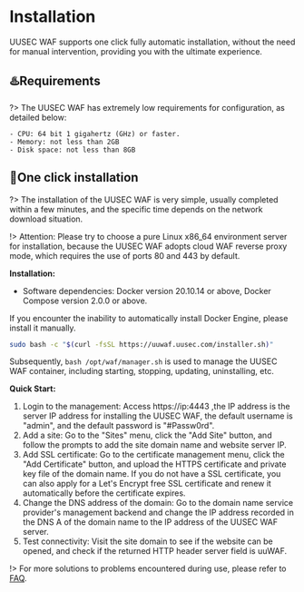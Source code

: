 # Installation
UUSEC WAF supports one click fully automatic installation, without the need for manual intervention, providing you with the ultimate experience.



## ♨️Requirements <!-- {docsify-ignore} -->
?> The UUSEC WAF has extremely low requirements for configuration, as detailed below:

  ```
  - CPU: 64 bit 1 gigahertz (GHz) or faster.
  - Memory: not less than 2GB
  - Disk space: not less than 8GB
  ```


## 🚀One click installation <!-- {docsify-ignore} -->
?> The installation of the UUSEC WAF is very simple, usually completed within a few minutes, and the specific time depends on the network download situation.

!> Attention: Please try to choose a pure Linux x86_64 environment server for installation, because the UUSEC WAF adopts cloud WAF reverse proxy mode, which requires the use of ports 80 and 443 by default.

**Installation:** 

- Software dependencies: Docker version 20.10.14 or above, Docker Compose version 2.0.0 or above.

If you encounter the inability to automatically install Docker Engine, please install it manually.

```bash
sudo bash -c "$(curl -fsSL https://uuwaf.uusec.com/installer.sh)"
```

Subsequently, `bash /opt/waf/manager.sh` is used to manage the UUSEC WAF container, including starting, stopping, updating, uninstalling, etc.

**Quick Start:**

1. Login to the management: Access https://ip:4443 ,the IP address is the server IP address for installing the UUSEC WAF, the default username is "admin", and the default password is "#Passw0rd".
2. Add a site: Go to the "Sites" menu, click the "Add Site" button, and follow the prompts to add the site domain name and website server IP.
3. Add SSL certificate: Go to the certificate management menu, click the "Add Certificate" button, and upload the HTTPS certificate and private key file of the domain name. If you do not have a SSL certificate, you can also apply for a Let's Encrypt free SSL certificate and renew it automatically before the certificate expires.
4. Change the DNS address of the domain: Go to the domain name service provider's management backend and change the IP address recorded in the DNS A of the domain name to the IP address of the UUSEC WAF server.
5. Test connectivity: Visit the site domain to see if the website can be opened, and check if the returned HTTP header server field is uuWAF.

!> For more solutions to problems encountered during use, please refer to [FAQ](https://uuwaf.uusec.com/#/guide/problems).